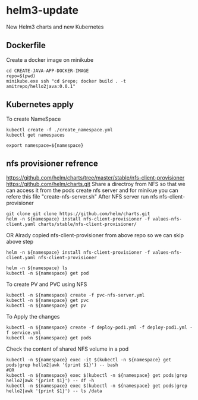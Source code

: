 # helm3-update
New Helm3 charts and new Kubernetes

## Dockerfile
Create a docker image on minikube
```
cd CREATE-JAVA-APP-DOCKER-IMAGE
repo=$(pwd)
minikube.exe ssh "cd $repo; docker build . -t amitrepo/hello2java:0.0.1"
```

## Kubernetes apply

To create NameSpace
```
kubectl create -f ./create_namespace.yml
kubectl get namespaces
```

```
export namespace=${namespace}
```

## nfs provisioner refrence
https://github.com/helm/charts/tree/master/stable/nfs-client-provisioner
https://github.com/helm/charts.git
Share a directroy from NFS so that we can access it from the pods
create nfs server and for minikue you can refere this file "create-nfs-server.sh"
After NFS server run nfs nfs-client-provisioner
```
git clone git clone https://github.com/helm/charts.git
helm -n ${namespace} install nfs-client-provisioner -f values-nfs-client.yaml charts/stable/nfs-client-provisioner/
```
OR
Alrady copied nfs-client-provisioner from above repo so we can skip above step
```
helm -n ${namespace} install nfs-client-provisioner -f values-nfs-client.yaml nfs-client-provisioner
```

```
helm -n ${namespace} ls
kubectl -n ${namespace} get pod
```

To create PV and PVC using NFS
```
kubectl -n ${namespace} create -f pvc-nfs-server.yml
kubectl -n ${namespace} get pvc
kubectl -n ${namespace} get pv
```

To Apply the changes
```
kubectl -n ${namespace} create -f deploy-pod1.yml -f deploy-pod1.yml -f service.yml
kubectl -n ${namespace} get pods
```

Check the content of shared NFS volume in a pod
```
kubectl -n ${namespace} exec -it $(kubectl -n ${namespace} get pods|grep hello2|awk '{print $1}') -- bash
#OR
kubectl -n ${namespace} exec $(kubectl -n ${namespace} get pods|grep hello2|awk '{print $1}') -- df -h
kubectl -n ${namespace} exec $(kubectl -n ${namespace} get pods|grep hello2|awk '{print $1}') -- ls /data
```
